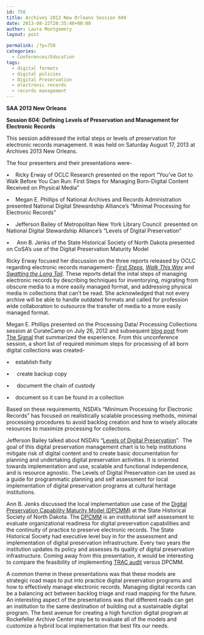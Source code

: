 ```yaml
---
id: 758
title: Archives 2013 New Orleans Session 604
date: 2013-08-22T20:35:40+00:00
author: Laura Montgomery
layout: post

permalink: /?p=758
categories:
  - Conferences/Education
tags:
  - digital formats
  - digital policies
  - Digital Preservation
  - electronic records
  - records management
---
```

**SAA 2013 New Orleans**
  
**Session 604: Defining Levels of Preservation and Management for Electronic Records**

This session addressed the initial steps or levels of preservation for electronic records management. It was held on Saturday August 17, 2013 at Archives 2013 New Orleans.
  
<!--more-->


  
The four presenters and their presentations were-

•    Ricky Erway of OCLC Research presented on the report “You’ve Got to Walk Before You Can Run: First Steps for Managing Born-Digital Content Received on Physical Media”
  
•    Megan E. Phillips of National Archives and Records Administration presented National Digital Stewardship Alliance’s “Minimal Processing for Electronic Records”
  
•    Jefferson Bailey of Metropolitan New York Library Council  presented on National Digital Stewardship Alliance’s “Levels of Digital Preservation”
  
•     Ann B. Jenks of the State Historical Society of North Dakota presented on CoSA’s use of the Digital Preservation Maturity Model

Ricky Erway focused her discussion on the three reports released by OCLC regarding electronic records management- _[First Steps](http://www.oclc.org/content/dam/research/publications/library/2012/2012-06.pdf?urlm=168601 "First Steps")_, _[Walk This Way](http://www.oclc.org/content/dam/research/publications/library/2013/2013-02.pdf "Walk This Way")_ and _[Swatting the Long Tail](http://www.oclc.org/content/dam/research/publications/library/2012/2012-08.pdf "Swatting the Long Tail")_. These reports detail the inital steps of managing electronic records by describing techniques for inventorying, migrating from obscure media to a more easily managed format, and addressing physical media in collections that can’t be read. She acknowledged that not every archive will be able to handle outdated formats and called for profession wide collaboration to outsource the transfer of media to a more easily managed format.

Megan E. Phillips presented on the Processing Data/ Processing Collections session at CurateCamp on July 26, 2012 and subsequent [blog post](http://blogs.loc.gov/digitalpreservation/2012/08/more-product-less-process-for-born-digital-collections-reflections-on-curatecamp-processing/ "blog post") from [The Signal](http://blogs.loc.gov/digitalpreservation/about/ "The Signal") that summarized the experience. From this unconference session, a short list of required minimum steps for processing of all born digital collections was created-

•    establish fixity
  
•     create backup copy
  
•     document the chain of custody
  
•    document so it can be found in a collection

Based on these requirements, NSDA’s “Minimum Processing for Electronic Records” has focused on realistically scalable processing methods, minimal processing procedures to avoid backlog creation and how to wisely allocate resources to maximize processing for collections.

Jefferson Bailey talked about NSDA’s “[Levels of Digital Preservation](http://www.digitalpreservation.gov/ndsa/activities/levels.html "Levels of Digital Preservation")”.  The goal of this digital preservation management chart is to help institutions mitigate risk of digital content and to create basic documentation for planning and undertaking digital preservation activities. It is oriented towards implementation and use, scalable and functional independence, and is resource agnostic. The Levels of Digital Preservation can be used as a guide for programmatic planning and self assessment for local implementation of digital preservation programs at cultural heritage institutions.

Ann B. Jenks discussed the local implementation use case of the [Digital Preservation Capability Maturity Model (DPCMM)](https://doc-04-0g-docsviewer.googleusercontent.com/viewer/securedownload/va7k288pkin8t1tv5qm0lkfjtd67vol3/ehg8v9rou0f34e5rqu17vlmocsarjc2p/1377180000000/ZXhwbG9yZXI=/AGZ5hq9ofVE7HsKYZWE5DjJ6UY6x/MEJ3YnF0d3J2S0hva1IzZzBSVlI0Ym1OSVdqZw==?a=gp&filename=Ashley_DPCMM+White+Paper_February+2013.pdf&chan=EAAAAPa57etcmvIkiuUZ0dsJCqgiRBAXReo/1/aClWvsTHtX&docid=5882edd6a30076a80c6aaba085f560d8|a750f0cad0443098a1b10a1a32708b70&sec=AHSqidZPbS96lulgbZ7XDU1RnkGWX1HK1KeCcGjThotaPPkz6TjQ1-SMLxF9rWZBV1jm1s-PmHJ6 "Digital Preservation Capability Maturity Model (DPCMM)") at the State Historical Society of North Dakota. The [DPCMM](http://lib.stanford.edu/files/pasig-jan2012/12F2%20Digital%20Preservation%20Capability%20Maturity%20Model%20in%20Action.pdf "DPCMM") is an institutional self assessment to evaluate organizational readiness for digital preservation capabilities and the continuity of practice to preserve electronic records. The State Historical Society had executive level buy in for the assessment and implementation of digital preservation infrastructure. Every two years the institution updates its policy and assesses its quality of digital preservation infrastructure. Coming away from this presentation, it would be interesting to compare the feasibility of implementing [TRAC audit](http://public.ccsds.org/publications/archive/652x0m1.pdf "TRAC audit") versus DPCMM.

A common theme in these presentations was that these models are strategic road maps to put into practice digital preservation programs and how to effectively manage electronic records. Managing digital records can be a balancing act between backlog triage and road mapping for the future.  An interesting aspect of the presentations was that different roads can get an institution to the same destination of building out a sustainable digital program. The best avenue for creating a high function digital program at Rockefeller Archive Center may be to evaluate all of the models and customize a hybrid local implementation that best fits our needs.